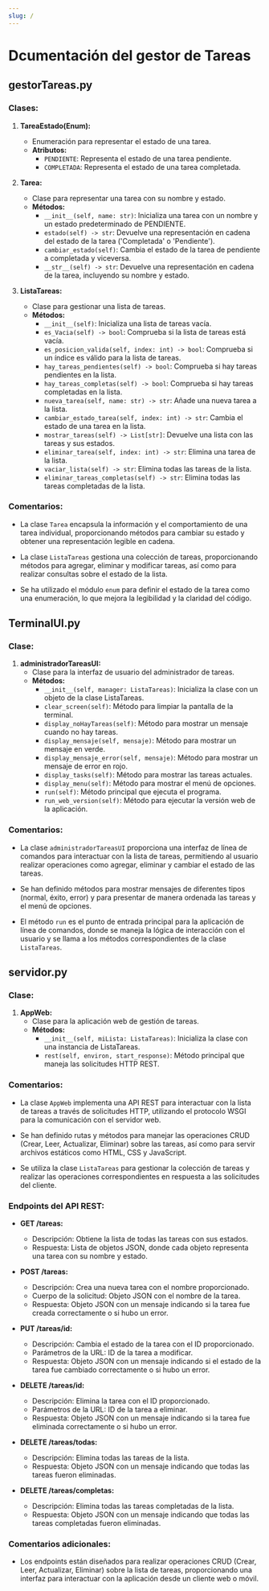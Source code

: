 ```yaml
---
slug: /
---
```


# Dcumentación del gestor de Tareas

## gestorTareas.py

### Clases:

1. **TareaEstado(Enum):**
   - Enumeración para representar el estado de una tarea.
   - **Atributos:**
     - `PENDIENTE`: Representa el estado de una tarea pendiente.
     - `COMPLETADA`: Representa el estado de una tarea completada.

2. **Tarea:**
   - Clase para representar una tarea con su nombre y estado.
   - **Métodos:**
     - `__init__(self, name: str)`: Inicializa una tarea con un nombre y un estado predeterminado de PENDIENTE.
     - `estado(self) -> str`: Devuelve una representación en cadena del estado de la tarea ('Completada' o 'Pendiente').
     - `cambiar_estado(self)`: Cambia el estado de la tarea de pendiente a completada y viceversa.
     - `__str__(self) -> str`: Devuelve una representación en cadena de la tarea, incluyendo su nombre y estado.

3. **ListaTareas:**
   - Clase para gestionar una lista de tareas.
   - **Métodos:**
     - `__init__(self)`: Inicializa una lista de tareas vacía.
     - `es_Vacia(self) -> bool`: Comprueba si la lista de tareas está vacía.
     - `es_posicion_valida(self, index: int) -> bool`: Comprueba si un índice es válido para la lista de tareas.
     - `hay_tareas_pendientes(self) -> bool`: Comprueba si hay tareas pendientes en la lista.
     - `hay_tareas_completas(self) -> bool`: Comprueba si hay tareas completadas en la lista.
     - `nueva_tarea(self, name: str) -> str`: Añade una nueva tarea a la lista.
     - `cambiar_estado_tarea(self, index: int) -> str`: Cambia el estado de una tarea en la lista.
     - `mostrar_tareas(self) -> List[str]`: Devuelve una lista con las tareas y sus estados.
     - `eliminar_tarea(self, index: int) -> str`: Elimina una tarea de la lista.
     - `vaciar_lista(self) -> str`: Elimina todas las tareas de la lista.
     - `eliminar_tareas_completas(self) -> str`: Elimina todas las tareas completadas de la lista.

### Comentarios:

- La clase `Tarea` encapsula la información y el comportamiento de una tarea individual, proporcionando métodos para cambiar su estado y obtener una representación legible en cadena.

- La clase `ListaTareas` gestiona una colección de tareas, proporcionando métodos para agregar, eliminar y modificar tareas, así como para realizar consultas sobre el estado de la lista.

- Se ha utilizado el módulo `enum` para definir el estado de la tarea como una enumeración, lo que mejora la legibilidad y la claridad del código.

## TerminalUI.py

### Clase:

1. **administradorTareasUI:**
   - Clase para la interfaz de usuario del administrador de tareas.
   - **Métodos:**
     - `__init__(self, manager: ListaTareas)`: Inicializa la clase con un objeto de la clase ListaTareas.
     - `clear_screen(self)`: Método para limpiar la pantalla de la terminal.
     - `display_noHayTareas(self)`: Método para mostrar un mensaje cuando no hay tareas.
     - `display_mensaje(self, mensaje)`: Método para mostrar un mensaje en verde.
     - `display_mensaje_error(self, mensaje)`: Método para mostrar un mensaje de error en rojo.
     - `display_tasks(self)`: Método para mostrar las tareas actuales.
     - `display_menu(self)`: Método para mostrar el menú de opciones.
     - `run(self)`: Método principal que ejecuta el programa.
     - `run_web_version(self)`: Método para ejecutar la versión web de la aplicación.

### Comentarios:

- La clase `administradorTareasUI` proporciona una interfaz de línea de comandos para interactuar con la lista de tareas, permitiendo al usuario realizar operaciones como agregar, eliminar y cambiar el estado de las tareas.

- Se han definido métodos para mostrar mensajes de diferentes tipos (normal, éxito, error) y para presentar de manera ordenada las tareas y el menú de opciones.

- El método `run` es el punto de entrada principal para la aplicación de línea de comandos, donde se maneja la lógica de interacción con el usuario y se llama a los métodos correspondientes de la clase `ListaTareas`.

## servidor.py

### Clase:

1. **AppWeb:**
   - Clase para la aplicación web de gestión de tareas.
   - **Métodos:**
     - `__init__(self, miLista: ListaTareas)`: Inicializa la clase con una instancia de ListaTareas.
     - `rest(self, environ, start_response)`: Método principal que maneja las solicitudes HTTP REST.

### Comentarios:

- La clase `AppWeb` implementa una API REST para interactuar con la lista de tareas a través de solicitudes HTTP, utilizando el protocolo WSGI para la comunicación con el servidor web.

- Se han definido rutas y métodos para manejar las operaciones CRUD (Crear, Leer, Actualizar, Eliminar) sobre las tareas, así como para servir archivos estáticos como HTML, CSS y JavaScript.

- Se utiliza la clase `ListaTareas` para gestionar la colección de tareas y realizar las operaciones correspondientes en respuesta a las solicitudes del cliente.


### Endpoints del API REST:

- **GET /tareas:**
  - Descripción: Obtiene la lista de todas las tareas con sus estados.
  - Respuesta: Lista de objetos JSON, donde cada objeto representa una tarea con su nombre y estado.

- **POST /tareas:**
  - Descripción: Crea una nueva tarea con el nombre proporcionado.
  - Cuerpo de la solicitud: Objeto JSON con el nombre de la tarea.
  - Respuesta: Objeto JSON con un mensaje indicando si la tarea fue creada correctamente o si hubo un error.

- **PUT /tareas/id:**
  - Descripción: Cambia el estado de la tarea con el ID proporcionado.
  - Parámetros de la URL: ID de la tarea a modificar.
  - Respuesta: Objeto JSON con un mensaje indicando si el estado de la tarea fue cambiado correctamente o si hubo un error.

- **DELETE /tareas/id:**
  - Descripción: Elimina la tarea con el ID proporcionado.
  - Parámetros de la URL: ID de la tarea a eliminar.
  - Respuesta: Objeto JSON con un mensaje indicando si la tarea fue eliminada correctamente o si hubo un error.

- **DELETE /tareas/todas:**
  - Descripción: Elimina todas las tareas de la lista.
  - Respuesta: Objeto JSON con un mensaje indicando que todas las tareas fueron eliminadas.

- **DELETE /tareas/completas:**
  - Descripción: Elimina todas las tareas completadas de la lista.
  - Respuesta: Objeto JSON con un mensaje indicando que todas las tareas completadas fueron eliminadas.

### Comentarios adicionales:

- Los endpoints están diseñados para realizar operaciones CRUD (Crear, Leer, Actualizar, Eliminar) sobre la lista de tareas, proporcionando una interfaz para interactuar con la aplicación desde un cliente web o móvil.